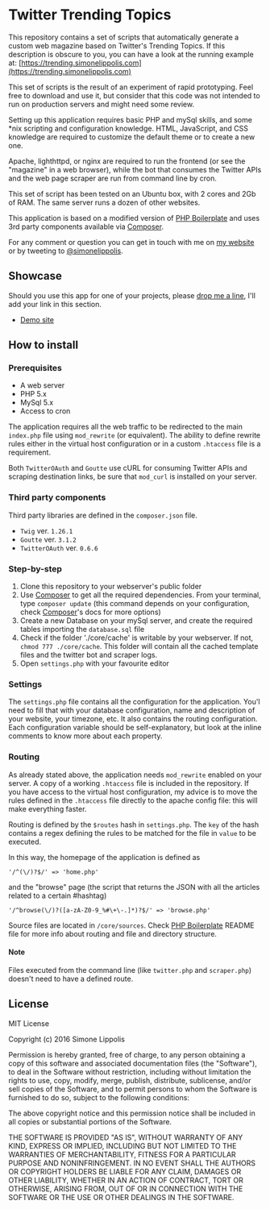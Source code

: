# Twitter Trending Topics
This repository contains a set of scripts that automatically generate a custom web magazine based on Twitter's Trending Topics.
If this description is obscure to you, you can have a look at the running example at: [https://trending.simonelippolis.com](https://trending.simonelippolis.com)

This set of scripts is the result of an experiment of rapid prototyping. Feel free to download and use it, but consider that this code was not intended to run on production servers and might need some review.

Setting up this application requires basic PHP and mySql skills, and some *nix scripting and configuration knowledge. HTML, JavaScript, and CSS knowledge are required to customize the default theme or to create a new one.

Apache, lighthttpd, or nginx are required to run the frontend (or see the "magazine" in a web browser), while the bot that consumes the Twitter APIs and the web page scraper are run from command line by cron.

This set of script has been tested on an Ubuntu box, with 2 cores and 2Gb of RAM. The same server runs a dozen of other websites.

This application is based on a modified version of [PHP Boilerplate](https://github.com/leeppolis/php-boilerplate) and uses 3rd party components available via [Composer](https://getcomposer.org).

For any comment or question you can get in touch with me on [my website](https://simonelippolis.com) or by tweeting to [@simonelippolis](https://twitter.com/simonelippolis).

## Showcase
Should you use this app for one of your projects, please [drop me a line](https://twitter.com/simonelippolis), I'll add your link in this section.

- [Demo site](https://trending.simonelippolis.com)

## How to install

### Prerequisites
- A web server
- PHP 5.x
- MySql 5.x
- Access to cron

The application requires all the web traffic to be redirected to the main `index.php` file using `mod_rewrite` (or equivalent). The ability to define rewrite rules either in the virtual host configuration or in a custom `.htaccess` file is a requirement. 

Both `TwitterOAuth` and `Goutte` use cURL for consuming Twitter APIs and scraping destination links, be sure that `mod_curl` is installed on your server.


### Third party components
Third party libraries are defined in the `composer.json` file.

- `Twig` ver. `1.26.1`
- `Goutte` ver. `3.1.2`
- `TwitterOAuth` ver. `0.6.6`

### Step-by-step

1. Clone this repository to your webserver's public folder
2. Use [Composer](https://getcomposer.org) to get all the required dependencies. From your terminal, type `composer update` (this command depends on your configuration, check [Composer](https://getcomposer.org)'s docs for more options)
3. Create a new Database on your mySql server, and create the required tables importing the `database.sql` file
4. Check if the folder './core/cache' is writable by your webserver. If not, `chmod 777 ./core/cache`. This folder will contain all the cached template files and the twitter bot and scraper logs.
5. Open `settings.php` with your favourite editor

### Settings
The `settings.php` file contains all the configuration for the application. You'l need to fill that with your database configuration, name and description of your website, your timezone, etc. It also contains the routing configuration. Each configuration variable should be self-explanatory, but look at the inline comments to know more about each property. 

### Routing
As already stated above, the application needs `mod_rewrite` enabled on your server. A copy of a working `.htaccess` file is included in the repository. If you have access to the virtual host configuration, my advice is to move the rules defined in the `.htaccess` file directly to the apache config file: this will make everything faster.

Routing is defined by the `$routes` hash in `settings.php`. The `key` of the hash contains a regex defining the rules to be matched for the file in `value` to be executed.

In this way, the homepage of the application is defined as 

    '/^(\/)?$/' => 'home.php'
    
and the "browse" page (the script that returns the JSON with all the articles related to a certain #hashtag)

	'/^browse(\/)?([a-zA-Z0-9_%#\+\-.]*)?$/' => 'browse.php'

Source files are located in `/core/sources`.
Check [PHP Boilerplate](https://github.com/leeppolis/php-boilerplate) README file for more info about routing and file and directory structure.

#### Note
Files executed from the command line (like `twitter.php` and `scraper.php`) doesn't need to have a defined route.


## License
MIT License

Copyright (c) 2016 Simone Lippolis

Permission is hereby granted, free of charge, to any person obtaining a copy
of this software and associated documentation files (the "Software"), to deal
in the Software without restriction, including without limitation the rights
to use, copy, modify, merge, publish, distribute, sublicense, and/or sell
copies of the Software, and to permit persons to whom the Software is
furnished to do so, subject to the following conditions:

The above copyright notice and this permission notice shall be included in all
copies or substantial portions of the Software.

THE SOFTWARE IS PROVIDED "AS IS", WITHOUT WARRANTY OF ANY KIND, EXPRESS OR
IMPLIED, INCLUDING BUT NOT LIMITED TO THE WARRANTIES OF MERCHANTABILITY,
FITNESS FOR A PARTICULAR PURPOSE AND NONINFRINGEMENT. IN NO EVENT SHALL THE
AUTHORS OR COPYRIGHT HOLDERS BE LIABLE FOR ANY CLAIM, DAMAGES OR OTHER
LIABILITY, WHETHER IN AN ACTION OF CONTRACT, TORT OR OTHERWISE, ARISING FROM,
OUT OF OR IN CONNECTION WITH THE SOFTWARE OR THE USE OR OTHER DEALINGS IN THE
SOFTWARE.

